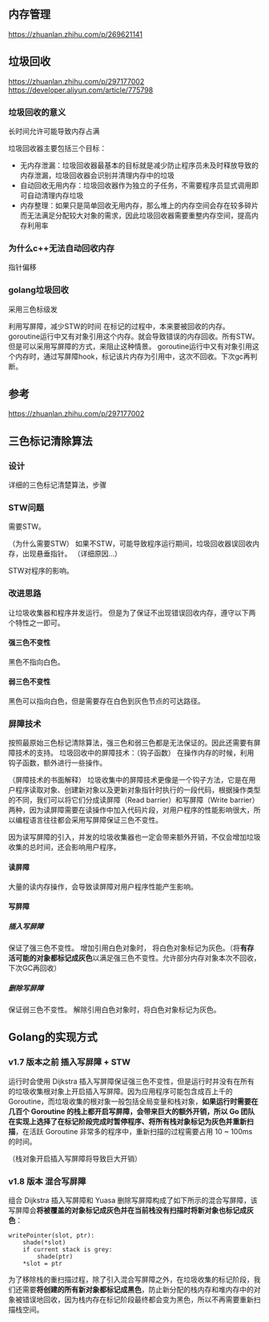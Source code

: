 ## 内存管理
https://zhuanlan.zhihu.com/p/269621141
## 垃圾回收
https://zhuanlan.zhihu.com/p/297177002
https://developer.aliyun.com/article/775798

### 垃圾回收的意义
长时间允许可能导致内存占满

垃圾回收器主要包括三个目标：

- 无内存泄漏：垃圾回收器最基本的目标就是减少防止程序员未及时释放导致的内存泄漏，垃圾回收器会识别并清理内存中的垃圾
- 自动回收无用内存：垃圾回收器作为独立的子任务，不需要程序员显式调用即可自动清理内存垃圾
- 内存整理：如果只是简单回收无用内存，那么堆上的内存空间会存在较多碎片而无法满足分配较大对象的需求，因此垃圾回收器需要重整内存空间，提高内存利用率


### 为什么c++无法自动回收内存
指针偏移

### golang垃圾回收
采用三色标级发

利用写屏障，减少STW的时间
在标记的过程中，本来要被回收的内存。goroutine运行中又有对象引用这个内存。就会导致错误的内存回收。所有STW。
但是可以采用写屏障的方式，来阻止这种情景。 goroutine运行中又有对象引用这个内存时，通过写屏障hook，标记该片内存为引用中，这次不回收。下次gc再判断。


## 参考
https://zhuanlan.zhihu.com/p/297177002



## 三色标记清除算法
### 设计
详细的三色标记清楚算法，步骤
### STW问题
需要STW。

（为什么需要STW）
如果不STW，可能导致程序运行期间，垃圾回收器误回收内存，出现悬垂指针。
（详细原因...）

STW对程序的影响。
### 改进思路
让垃圾收集器和程序并发运行。
但是为了保证不出现错误回收内存，遵守以下两个特性之一即可。
#### 强三色不变性
黑色不指向白色。
#### 弱三色不变性
黑色可以指向白色，但是需要存在白色到灰色节点的可达路径。

### 屏障技术
按照最原始三色标记清除算法，强三色和弱三色都是无法保证的。因此还需要有屏障技术的支持。
垃圾回收中的屏障技术：（钩子函数）
在操作内存的时候，利用钩子函数，额外进行一些操作。

（屏障技术的书面解释）
垃圾收集中的屏障技术更像是一个钩子方法，它是在用户程序读取对象、创建新对象以及更新对象指针时执行的一段代码，根据操作类型的不同，我们可以将它们分成读屏障（Read barrier）和写屏障（Write barrier）两种，因为读屏障需要在读操作中加入代码片段，对用户程序的性能影响很大，所以编程语言往往都会采用写屏障保证三色不变性。

因为读写屏障的引入，并发的垃圾收集器也一定会带来额外开销，不仅会增加垃圾收集的总时间，还会影响用户程序。

#### 读屏障
大量的读内存操作，会导致读屏障对用户程序性能产生影响。
#### 写屏障
##### 插入写屏障
保证了强三色不变性。 增加引用白色对象时， 将白色对象标记为灰色。（将**有存活可能的对象都标记成灰色**以满足强三色不变性。允许部分内存对象本次不回收，下次GC再回收）

##### 删除写屏障
保证弱三色不变性。 解除引用白色对象时，将白色对象标记为灰色。

## Golang的实现方式
###  v1.7 版本之前 插入写屏障 + STW
运行时会使用 Dijkstra 插入写屏障保证强三色不变性，但是运行时并没有在所有的垃圾收集根对象上开启插入写屏障。因为应用程序可能包含成百上千的 Goroutine，而垃圾收集的根对象一般包括全局变量和栈对象，**如果运行时需要在几百个 Goroutine 的栈上都开启写屏障，会带来巨大的额外开销，所以 Go 团队在实现上选择了在标记阶段完成时暂停程序、将所有栈对象标记为灰色并重新扫描**，在活跃 Goroutine 非常多的程序中，重新扫描的过程需要占用 10 ~ 100ms 的时间。

（栈对象开启插入写屏障将导致巨大开销）

### v1.8 版本  混合写屏障
组合 Dijkstra 插入写屏障和 Yuasa 删除写屏障构成了如下所示的混合写屏障，该写屏障会**将被覆盖的对象标记成灰色并在当前栈没有扫描时将新对象也标记成灰色**：

```
writePointer(slot, ptr):
    shade(*slot)
    if current stack is grey:
        shade(ptr)
    *slot = ptr
```
为了移除栈的重扫描过程，除了引入混合写屏障之外，在垃圾收集的标记阶段，我们还需要**将创建的所有新对象都标记成黑色**，防止新分配的栈内存和堆内存中的对象被错误地回收，因为栈内存在标记阶段最终都会变为黑色，所以不再需要重新扫描栈空间。